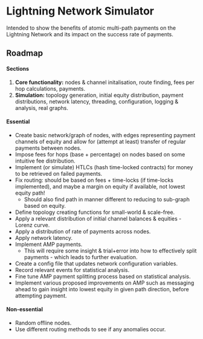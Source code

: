 # Lightning Network Simulator
Intended to show the benefits of atomic multi-path payments on the Lightning Network and its impact on the success rate of payments.

## Roadmap
#### Sections
1. **Core functionality:** nodes & channel initalisation, route finding, fees per hop calculations, payments.
2. **Simulation:** topology generation, initial equity distribution, payment distributions, network latency, threading, configuration, logging & analysis, real graphs.

#### Essential
- Create basic network/graph of nodes, with edges representing payment channels of equity and allow for (attempt at least) transfer of regular payments between nodes.
- Impose fees for hops (base + percentage) on nodes based on some intuitive fee distribution.
- Implement (or simulate) HTLCs (hash time-locked contracts) for money to be retrieved on failed payments.
- Fix routing: should be based on fees + time-locks (if time-locks implemented), and maybe a margin on equity if available, not lowest equity path!
  - Should also find path in manner different to reducing to sub-graph based on equity.
- Define topology creating functions for small-world & scale-free.
- Apply a relevant distribution of initial channel balances & equities - Lorenz curve.
- Apply a distribution of rate of payments across nodes.
- Apply network latency.
- Implement AMP payments.
  - This will require some insight & trial+error into how to effectively split payments - which leads to further evaluation.
- Create a config file that updates network configuration variables.
- Record relevant events for statistical analysis.
- Fine tune AMP payment splitting process based on statistical analysis.
- Implement various proposed improvements on AMP such as messaging ahead to gain insight into lowest equity in given path direction, before attempting payment.

#### Non-essential
- Random offline nodes.
- Use different routing methods to see if any anomalies occur.
